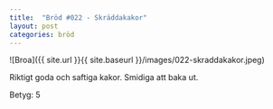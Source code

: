 ```yaml
---
title:  "Bröd #022 - Skräddakakor"
layout: post
categories: bröd
---
```


![Broa]({{ site.url }}{{ site.baseurl }}/images/022-skraddakakor.jpeg)

Riktigt goda och saftiga kakor. Smidiga att baka ut.

Betyg: 5